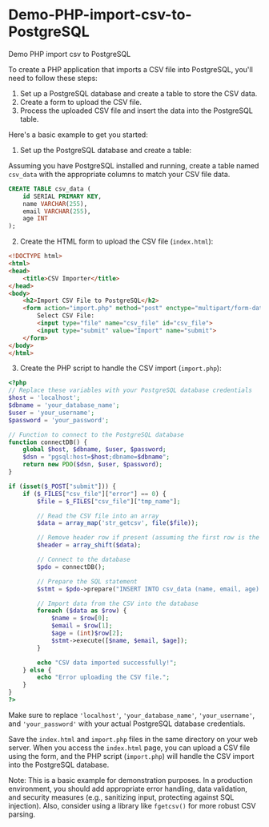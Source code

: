 # Demo-PHP-import-csv-to-PostgreSQL
Demo PHP import csv to PostgreSQL

To create a PHP application that imports a CSV file into PostgreSQL, you'll need to follow these steps:

1. Set up a PostgreSQL database and create a table to store the CSV data.
2. Create a form to upload the CSV file.
3. Process the uploaded CSV file and insert the data into the PostgreSQL table.

Here's a basic example to get you started:

1. Set up the PostgreSQL database and create a table:

Assuming you have PostgreSQL installed and running, create a table named `csv_data` with the appropriate columns to match your CSV file data.

```sql
CREATE TABLE csv_data (
    id SERIAL PRIMARY KEY,
    name VARCHAR(255),
    email VARCHAR(255),
    age INT
);
```

2. Create the HTML form to upload the CSV file (`index.html`):

```html
<!DOCTYPE html>
<html>
<head>
    <title>CSV Importer</title>
</head>
<body>
    <h2>Import CSV File to PostgreSQL</h2>
    <form action="import.php" method="post" enctype="multipart/form-data">
        Select CSV File:
        <input type="file" name="csv_file" id="csv_file">
        <input type="submit" value="Import" name="submit">
    </form>
</body>
</html>
```

3. Create the PHP script to handle the CSV import (`import.php`):

```php
<?php
// Replace these variables with your PostgreSQL database credentials
$host = 'localhost';
$dbname = 'your_database_name';
$user = 'your_username';
$password = 'your_password';

// Function to connect to the PostgreSQL database
function connectDB() {
    global $host, $dbname, $user, $password;
    $dsn = "pgsql:host=$host;dbname=$dbname";
    return new PDO($dsn, $user, $password);
}

if (isset($_POST["submit"])) {
    if ($_FILES["csv_file"]["error"] == 0) {
        $file = $_FILES["csv_file"]["tmp_name"];

        // Read the CSV file into an array
        $data = array_map('str_getcsv', file($file));

        // Remove header row if present (assuming the first row is the header)
        $header = array_shift($data);

        // Connect to the database
        $pdo = connectDB();

        // Prepare the SQL statement
        $stmt = $pdo->prepare("INSERT INTO csv_data (name, email, age) VALUES (?, ?, ?)");

        // Import data from the CSV into the database
        foreach ($data as $row) {
            $name = $row[0];
            $email = $row[1];
            $age = (int)$row[2];
            $stmt->execute([$name, $email, $age]);
        }

        echo "CSV data imported successfully!";
    } else {
        echo "Error uploading the CSV file.";
    }
}
?>
```

Make sure to replace `'localhost'`, `'your_database_name'`, `'your_username'`, and `'your_password'` with your actual PostgreSQL database credentials.

Save the `index.html` and `import.php` files in the same directory on your web server. When you access the `index.html` page, you can upload a CSV file using the form, and the PHP script (`import.php`) will handle the CSV import into the PostgreSQL database.

Note: This is a basic example for demonstration purposes. In a production environment, you should add appropriate error handling, data validation, and security measures (e.g., sanitizing input, protecting against SQL injection). Also, consider using a library like `fgetcsv()` for more robust CSV parsing.